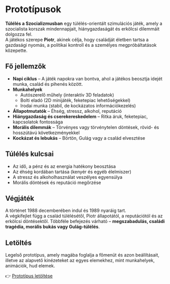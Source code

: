 # Prototípusok

**Túlélés a Szocializmusban** egy túlélés-orientált szimulációs játék, amely a szocialista korszak mindennapjait, hiánygazdaságát és erkölcsi dilemmáit dolgozza fel.  
A játékos szerepe **Piotr**, akinek célja, hogy családját életben tartsa a gazdasági nyomás, a politikai kontroll és a személyes megpróbáltatások közepette.

## Fő jellemzők

- **Napi ciklus** – A játék napokra van bontva, ahol a játékos beosztja idejét munka, család és pihenés között.  
- **Munkahelyek**  
  - Autószerelő műhely (interaktív 3D feladatok)  
  - Bolti eladó (2D minijáték, feketepiac lehetőségekkel)  
  - Irodai munka (stabil, de kockázatos információkezelés)  
- **Állapotmutatók** – Éhség, stressz, alkohol, reputáció  
- **Hiánygazdaság és cserekereskedelem** – Ritka áruk, feketepiac, kapcsolatok fontossága  
- **Morális dilemmák** – Törvényes vagy törvénytelen döntések, rövid- és hosszútávú következményekkel  
- **Kockázat és lebukás** – Börtön, Gulág vagy a család elvesztése  

## Túlélés kulcsai
- Az idő, a pénz és az energia hatékony beosztása  
- Az éhség kordában tartása (kenyér és egyéb élelmiszer)  
- A stressz és alkoholhasználat veszélyes egyensúlya  
- Morális döntések és reputáció megőrzése  

## Végjáték
A történet 1988 decemberében indul és 1989 nyaráig tart.  
A végkifejlet függ a család túlélésétől, Piotr állapotától, a reputációtól és az erkölcsi döntésektől. Többféle befejezés várható – **megszabadulás, családi tragédia, morális bukás vagy Gulág-túlélés**.

## Letöltés

Legelső prototípus, amely magába foglalja a főmenüt és azon beállításait, illetve az alapvető kinézeteket az egyes elemekhez, mint munkahelyek, animációk, hud elemek.

👉 [Prototípus letöltése](https://drive.google.com/file/d/1RT6vIggqD2yBkKtbZHp4HwAOAGwF9RNH/view?usp=drive_link)